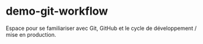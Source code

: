 # demo-git-workflow
Espace pour se familiariser avec Git, GitHub et le cycle de développement / mise en production.
